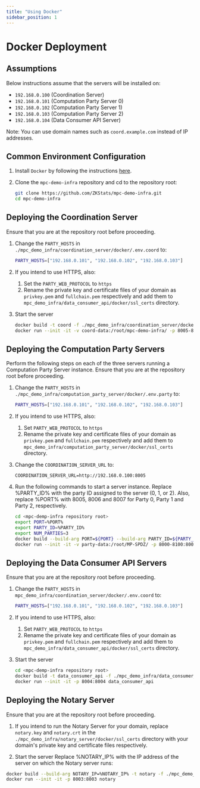 ```yaml
---
title: "Using Docker"
sidebar_position: 1
---
```


# Docker Deployment

## Assumptions
Below instructions assume that the servers will be installed on:
- `192.168.0.100` (Coordination Server)
- `192.168.0.101` (Computation Party Server 0)
- `192.168.0.102` (Computation Party Server 1)
- `192.168.0.103` (Computation Party Server 2)
- `192.168.0.104` (Data Consumer API Server)

Note: You can use domain names such as `coord.example.com` instead of IP addresses.

## Common Environment Configuration
1. Install `Docker` by following the instructions [here](https://docs.docker.com/engine/install/).

1. Clone the `mpc-demo-infra` repository and cd to the repository root:
   ```bash
   git clone https://github.com/ZKStats/mpc-demo-infra.git
   cd mpc-demo-infra
   ```

## Deploying the Coordination Server
Ensure that you are at the repository root before proceeding.

1. Change the `PARTY_HOSTS` in `./mpc_demo_infra/coordination_server/docker/.env.coord` to:
   ```bash
   PARTY_HOSTS=["192.168.0.101", "192.168.0.102", "192.168.0.103"]
   ```

1. If you intend to use HTTPS, also:
   1. Set the `PARTY_WEB_PROTOCOL` to `https`
   1. Rename the private key and certificate files of your domain as `privkey.pem` and `fullchain.pem` respectively and add them to `mpc_demo_infra/data_consumer_api/docker/ssl_certs` directory.

1. Start the server
   ```bash
   docker build -t coord -f ./mpc_demo_infra/coordination_server/docker/Dockerfile
   docker run --init -it -v coord-data:/root/mpc-demo-infra/ -p 8005-8100:8005-8100 coord
   ```

## Deploying the Computation Party Servers
Perform the following steps on each of the three servers running a Computation Party Server instance.
Ensure that you are at the repository root before proceeding.
 
1. Change the `PARTY_HOSTS` in `./mpc_demo_infra/computation_party_server/docker/.env.party` to:
   ```bash
   PARTY_HOSTS=["192.168.0.101", "192.168.0.102", "192.168.0.103"]
   ```

1. If you intend to use HTTPS, also:
   1. Set `PARTY_WEB_PROTOCOL` to `https`
   1. Rename the private key and certificate files of your domain as `privkey.pem` and `fullchain.pem` respectively and add them to `mpc_demo_infra/computation_party_server/docker/ssl_certs` directory.

   
1. Change the `COORDINATION_SERVER_URL` to:
   ```
   COORDINATION_SERVER_URL=http://192.168.0.100:8005
   ```
1. Run the following commands to start a server instance. Replace %PARTY_ID% with the party ID assigned to the server (0, 1, or 2). Also, replace %PORT% with 8005, 8006 and 8007 for Party 0, Party 1 and Party 2, respectively.

   ```bash
   cd <mpc-demp-infra repository root>
   export PORT=%PORT%
   export PARTY_ID=%PARTY_ID%
   export NUM_PARTIES=3
   docker build --build-arg PORT=${PORT} --build-arg PARTY_ID=${PARTY_ID} --build-arg NUM_PARTIES=${NUM_PARTIES} -t party -f ./mpc_demo_infra/computation_party_server/docker/Dockerfile
   docker run --init -it -v party-data:/root/MP-SPDZ/ -p 8000-8100:8000-8100 -e PARTY_ID=${PARTY_ID} party
   ```

## Deploying the Data Consumer API Servers
Ensure that you are at the repository root before proceeding.

1. Change the `PARTY_HOSTS` in `mpc_demo_infra/coordination_server/docker/.env.coord` to:
   ```bash
   PARTY_HOSTS=["192.168.0.101", "192.168.0.102", "192.168.0.103"]
   ```

1. If you intend to use HTTPS, also:
   1. Set `PARTY_WEB_PROTOCOL` to `https`
   1. Rename the private key and certificate files of your domain as `privkey.pem` and `fullchain.pem` respectively and add them to `mpc_demo_infra/data_consumer_api/docker/ssl_certs` directory.

1. Start the server
   ```bash
   cd <mpc-demp-infra repository root>
   docker build -t data_consumer_api -f ./mpc_demo_infra/data_consumer_api/docker/Dockerfile
   docker run --init -it -p 8004:8004 data_consumer_api
   ```

## Deploying the Notary Server
Ensure that you are at the repository root before proceeding.

1. If you intend to run the Notary Server for your domain, replace `notary.key` and `notary.crt` in the `./mpc_demo_infra/notary_server/docker/ssl_certs` directory with your domain's private key and certificate files respectively.

1. Start the server
Replace %NOTARY_IP% with the IP address of the server on which the Notary server runs:

```bash
docker build --build-arg NOTARY_IP=%NOTARY_IP% -t notary -f ./mpc_demo_infra/notary_server/docker/Dockerfile
docker run --init -it -p 8003:8003 notary
```

